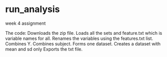 # run_analysis
week 4 assignment

The code:
Downloads the zip file.
Loads all the sets and feature.txt which is variable names for all.
Renames the variables using the features.txt list.
Combines Y.
Combines subject.
Forms one dataset.
Creates a dataset with mean and sd only
Exports the txt file.
